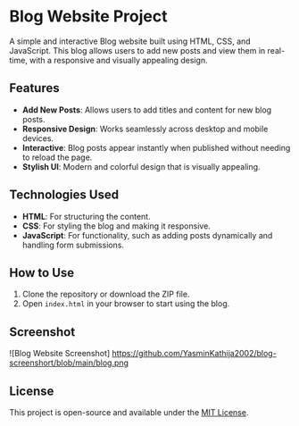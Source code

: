 # Blog Website Project

A simple and interactive Blog website built using HTML, CSS, and JavaScript. This blog allows users to add new posts and view them in real-time, with a responsive and visually appealing design.

## Features
- **Add New Posts**: Allows users to add titles and content for new blog posts.
- **Responsive Design**: Works seamlessly across desktop and mobile devices.
- **Interactive**: Blog posts appear instantly when published without needing to reload the page.
- **Stylish UI**: Modern and colorful design that is visually appealing.

## Technologies Used
- **HTML**: For structuring the content.
- **CSS**: For styling the blog and making it responsive.
- **JavaScript**: For functionality, such as adding posts dynamically and handling form submissions.

## How to Use

1. Clone the repository or download the ZIP file.
2. Open `index.html` in your browser to start using the blog.

## Screenshot

![Blog Website Screenshot] https://github.com/YasminKathija2002/blog-screenshort/blob/main/blog.png


## License

This project is open-source and available under the [MIT License](LICENSE).

